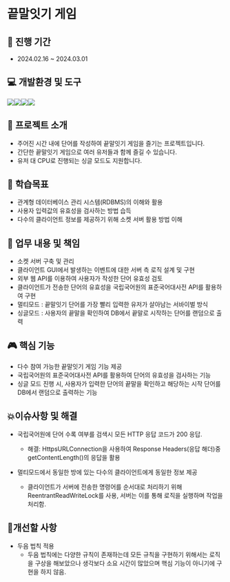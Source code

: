 # 끝말잇기 게임

📅 진행 기간 <br/>
-----------------
- 2024.02.16 ~ 2024.03.01 <br/>

💻 개발환경 및 도구<br>
---------------------------
<img src="https://img.shields.io/badge/java-007396?style=for-the-badge&logo=OpenJDK&logoColor=white"><img src="https://img.shields.io/badge/MySQL-4479A1?style=for-the-badge&logo=MySQL&logoColor=white"><img src="https://img.shields.io/badge/github-181717?style=for-the-badge&logo=github&logoColor=white"><img src="https://img.shields.io/badge/eclipse-2C2255?style=for-the-badge&logo=eclipseide&logoColor=white">

🎯 프로젝트 소개
--------------
- 주어진 시간 내에 단어를 작성하여 끝말잇기 게임을 즐기는 프로젝트입니다.
- 간단한 끝말잇기 게임으로 여러 유저들과 함께 즐길 수 있습니다.
- 유저 대 CPU로 진행되는 싱글 모드도 지원합니다.

  
📝 학습목표
------------------
- 관계형 데이터베이스 관리 시스템(RDBMS)의 이해와 활용
- 사용자 입력값의 유효성을 검사하는 방법 습득
- 다수의 클라이언트 정보를 제공하기 위해 소켓 서버 활용 방법 이해


💼 업무 내용 및 책임
------------------------------
- 소켓 서버 구축 및 관리
- 클라이언트 GUI에서 발생하는 이벤트에 대한 서버 측 로직 설계 및 구현
- 외부 웹 API를 이용하여 사용자가 작성한 단어 유효성 검토
- 클라이언트가 전송한 단어의 유효성을 국립국어원의 표준국어대사전 API를 활용하여 구현
- 멀티모드 : 끝말잇기 단어를 가장 빨리 입력한 유저가 살아남는 서바이벌 방식
- 싱글모드 : 사용자의 끝말을 확인하여 DB에서 끝말로 시작하는 단어를 랜덤으로 출력


🎮 핵심 기능
------------------------
- 다수 참여 가능한 끝말잇기 게임 기능 제공
- 국립국어원의 표준국어대사전 API를 활용하여 단어의 유효성을 검사하는 기능
- 싱글 모드 진행 시, 사용자가 입력한 단어의 끝말을 확인하고 해당하는 시작 단어를 DB에서 랜덤으로 출력하는 기능

💥이슈사항 및 해결
------------------------------------------
- 국립국어원에 단어 수록 여부를 검색시 모든 HTTP 응답 코드가 200 응답.
  - 해결: HttpsURLConnection을 사용하여 Response Headers(응답 해더)중 getContentLength()의 응답을 활용

- 멀티모드에서 동일한 방에 있는 다수의 클라이언트에게 동일한 정보 제공
  - 클라이언트가 서버에 전송한 명령어를 순서대로 처리하기 위해 ReentrantReadWriteLock를 사용, 서버는 이를 통해 로직을 실행하며 작업을 처리함.


🛑개선할 사항
-----------------------------------
- 두음 법칙 적용
  - 두음 법칙에는 다양한 규칙이 존재하는데 모든 규칙을 구현하기 위해서는 로직을 구상을 해보았으나 생각보다 소요 시간이 많았으며 핵심 기능이 아니기에 구현을 하지 않음.
